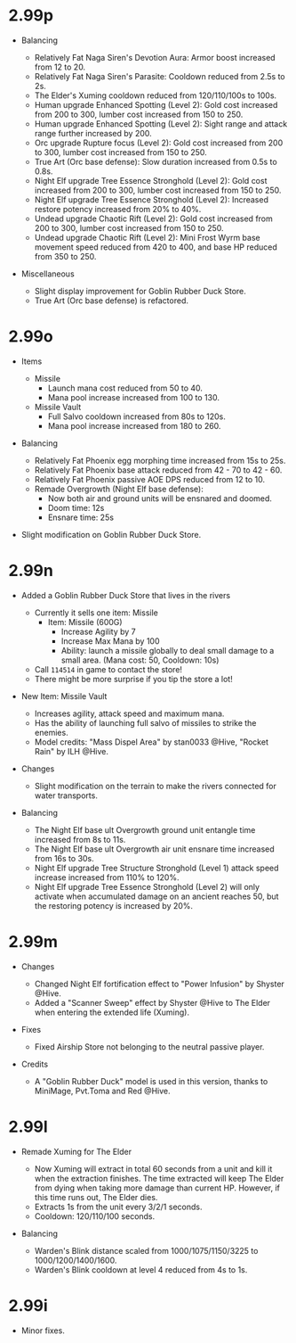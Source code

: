 # 2.99p

- Balancing
    - Relatively Fat Naga Siren's Devotion Aura: Armor boost increased from 12 to 20.
    - Relatively Fat Naga Siren's Parasite: Cooldown reduced from 2.5s to 2s.
    - The Elder's Xuming cooldown reduced from 120/110/100s to 100s.
    - Human upgrade Enhanced Spotting (Level 2): Gold cost increased from 200 to 300, lumber cost increased from 150 to 250.
    - Human upgrade Enhanced Spotting (Level 2): Sight range and attack range further increased by 200.
    - Orc upgrade Rupture focus (Level 2): Gold cost increased from 200 to 300, lumber cost increased from 150 to 250.
    - True Art (Orc base defense): Slow duration increased from 0.5s to 0.8s.
    - Night Elf upgrade Tree Essence Stronghold (Level 2): Gold cost increased from 200 to 300, lumber cost increased from 150 to 250.
    - Night Elf upgrade Tree Essence Stronghold (Level 2): Increased restore potency increased from 20% to 40%.
    - Undead upgrade Chaotic Rift (Level 2): Gold cost increased from 200 to 300, lumber cost increased from 150 to 250.
    - Undead upgrade Chaotic Rift (Level 2): Mini Frost Wyrm base movement speed reduced from 420 to 400, and base HP reduced from 350 to 250.

- Miscellaneous
    - Slight display improvement for Goblin Rubber Duck Store.
    - True Art (Orc base defense) is refactored.

# 2.99o

- Items
    - Missile
        - Launch mana cost reduced from 50 to 40.
        - Mana pool increase increased from 100 to 130.
    - Missile Vault
        - Full Salvo cooldown increased from 80s to 120s.
        - Mana pool increase increased from 180 to 260.

- Balancing
    - Relatively Fat Phoenix egg morphing time increased from 15s to 25s.
    - Relatively Fat Phoenix base attack reduced from 42 - 70 to 42 - 60.
    - Relatively Fat Phoenix passive AOE DPS reduced from 12 to 10.
    - Remade Overgrowth (Night Elf base defense):
        - Now both air and ground units will be ensnared and doomed.
        - Doom time: 12s
        - Ensnare time: 25s

- Slight modification on Goblin Rubber Duck Store.

# 2.99n

- Added a Goblin Rubber Duck Store that lives in the rivers
    - Currently it sells one item: Missile
        - Item: Missile (600G)
            - Increase Agility by 7
            - Increase Max Mana by 100
            - Ability: launch a missile globally to deal small damage to a small area. (Mana cost: 50, Cooldown: 10s)
    - Call `114514` in game to contact the store!
    - There might be more surprise if you tip the store a lot!

- New Item: Missile Vault
    - Increases agility, attack speed and maximum mana.
    - Has the ability of launching full salvo of missiles to strike the enemies.
    - Model credits: "Mass Dispel Area" by stan0033 @Hive, "Rocket Rain" by ILH @Hive.

- Changes
    - Slight modification on the terrain to make the rivers connected for water transports.

- Balancing
    - The Night Elf base ult Overgrowth ground unit entangle time increased from 8s to 11s.
    - The Night Elf base ult Overgrowth air unit ensnare time increased from 16s to 30s.
    - Night Elf upgrade Tree Structure Stronghold (Level 1) attack speed increase increased from 110% to 120%.
    - Night Elf upgrade Tree Essence Stronghold (Level 2) will only activate when accumulated damage on an ancient reaches 50, but the restoring potency is increased by 20%.

# 2.99m

- Changes
    - Changed Night Elf fortification effect to "Power Infusion" by Shyster @Hive.
    - Added a "Scanner Sweep" effect by Shyster @Hive to The Elder when entering the extended life (Xuming).

- Fixes
    - Fixed Airship Store not belonging to the neutral passive player.

- Credits
    - A "Goblin Rubber Duck" model is used in this version, thanks to MiniMage, Pvt.Toma and Red @Hive.

# 2.99l

- Remade Xuming for The Elder
    - Now Xuming will extract in total 60 seconds from a unit and kill it when the extraction finishes. The time extracted will keep The Elder from dying when taking more damage than current HP. However, if this time runs out, The Elder dies.
    - Extracts 1s from the unit every 3/2/1 seconds.
    - Cooldown: 120/110/100 seconds.

- Balancing
    - Warden's Blink distance scaled from 1000/1075/1150/3225 to 1000/1200/1400/1600.
    - Warden's Blink cooldown at level 4 reduced from 4s to 1s.

# 2.99i

- Minor fixes.
